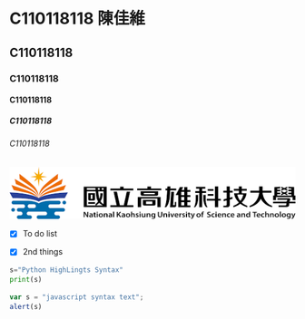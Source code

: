 # C110118118 陳佳維
## C110118118
### C110118118
#### C110118118
##### C110118118
###### C110118118
![NKUST](nkust.jpg)
- [X] To do list 
- [X] 2nd things


```python
s="Python HighLingts Syntax"
print(s)
```

```js
var s = "javascript syntax text";
alert(s)
```
